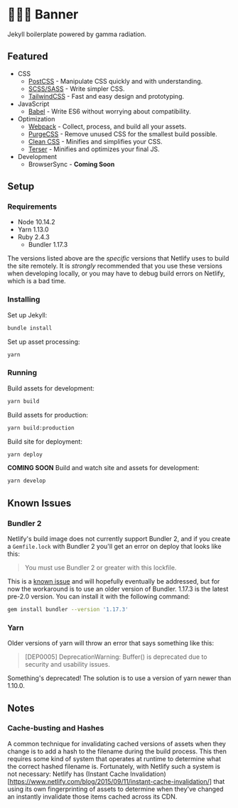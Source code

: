 # 👨🏻‍🔬 Banner
Jekyll boilerplate powered by gamma radiation.

## Featured

- CSS
  - [PostCSS](https://postcss.org/) - Manipulate CSS quickly and with understanding.
  - [SCSS/SASS](https://sass-lang.com/) - Write simpler CSS.
  - [TailwindCSS](https://tailwindcss.com) - Fast and easy design and prototyping.
- JavaScript
  - [Babel](https://babeljs.io/) - Write ES6 without worrying about compatibility.
- Optimization 
  - [Webpack](https://webpack.js.org/) - Collect, process, and build all your assets.
  - [PurgeCSS](https://www.purgecss.com/) - Remove unused CSS for the smallest build possible.
  - [Clean CSS](https://github.com/jakubpawlowicz/clean-css) - Minifies and simplifies your CSS.
  - [Terser](https://github.com/terser-js/terser) - Minifies and optimizes your final JS.
- Development
  - BrowserSync - **Coming Soon**

## Setup

### Requirements
- Node 10.14.2
- Yarn 1.13.0
- Ruby 2.4.3
  - Bundler 1.17.3

The versions listed above are the *specific* versions that Netlify uses to build the 
site remotely. It is *strongly* recommended that you use these versions when developing 
locally, or you may have to debug build errors on Netlify, which is a bad time.

### Installing

Set up Jekyll:
```bash
bundle install
```

Set up asset processing:
```bash
yarn
```

### Running

Build assets for development:
```bash
yarn build
```

Build assets for production:
```bash
yarn build:production
```

Build site for deployment:
```bash
yarn deploy
```

**COMING SOON**
Build and watch site and assets for development:
```bash
yarn develop
```

## Known Issues

### Bundler 2

Netlify's build image does not currently support Bundler 2, and if you create a
`Gemfile.lock` with Bundler 2 you'll get an error on deploy that looks like
this: 

> You must use Bundler 2 or greater with this lockfile.

This is a [known issue](https://github.com/netlify/build-image/issues/250) and will
hopefully eventually be addressed, but for now the workaround is to use an older version
of Bundler. 1.17.3 is the latest pre-2.0 version. You can install it with the following
command:

```bash
gem install bundler --version '1.17.3'
```

### Yarn

Older versions of yarn will throw an error that says something like this:

> [DEP0005] DeprecationWarning: Buffer() is deprecated due to security and usability issues.

Something's deprecated! The solution is to use a version of yarn newer than 1.10.0.

## Notes

### Cache-busting and Hashes

A common technique for invalidating cached versions of assets when they change is to add
a hash to the filename during the build process. This then requires some kind of system
that operates at runtime to determine what the correct hashed filename is. Fortunately,
with Netlify such a system is not necessary: Netlify has (Instant Cache Invalidation)[https://www.netlify.com/blog/2015/09/11/instant-cache-invalidation/]
that using its own fingerprinting of assets to determine when they've changed an
instantly invalidate those items cached across its CDN.
